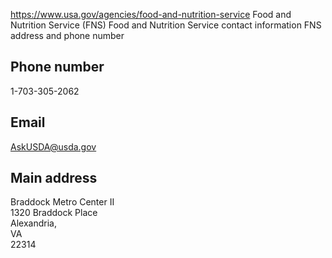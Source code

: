 

https://www.usa.gov/agencies/food-and-nutrition-service
Food and Nutrition Service (FNS)
Food and Nutrition Service contact information
FNS address and phone number

## Phone number

1-703-305-2062

## Email

[AskUSDA@usda.gov](mailto:AskUSDA@usda.gov)

## Main address

Braddock Metro Center II  
1320 Braddock Place  
Alexandria,  
VA  
22314
